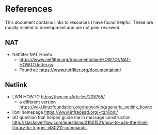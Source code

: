 References
==========

This document contains links to resources I have found helpful. These are mostly
related to development and are not peer reviewed.

NAT
---

- Netfilter NAT Howto
  - https://www.netfilter.org/documentation/HOWTO//NAT-HOWTO.letter.ps
  - Found at: https://www.netfilter.org/documentation/

Netlink
-------

- LWN HOWTO https://lwn.net/Articles/208755/
  - a different version https://wiki.linuxfoundation.org/networking/generic_netlink_howto
- libnl homepage https://www.infradead.org/~tgr/libnl/
- SO question that helped guide me in message construction
  http://stackoverflow.com/questions/21601521/how-to-use-the-libnl-library-to-trigger-nl80211-commands
